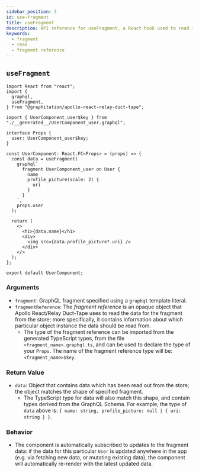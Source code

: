 ```yaml
---
sidebar_position: 3
id: use-fragment
title: useFragment
description: API reference for useFragment, a React hook used to read fragment data from the Relay store using a fragment reference
keywords:
  - fragment
  - read
  - fragment reference
---
```


## `useFragment`

```tsx
import React from "react";
import {
  graphql,
  useFragment,
} from "@graphitation/apollo-react-relay-duct-tape";

import { UserComponent_user$key } from "./__generated__/UserComponent_user.graphql";

interface Props {
  user: UserComponent_user$key;
}

const UserComponent: React.FC<Props> = (props) => {
  const data = useFragment(
    graphql`
      fragment UserComponent_user on User {
        name
        profile_picture(scale: 2) {
          uri
        }
      }
    `,
    props.user
  );

  return (
    <>
      <h1>{data.name}</h1>
      <div>
        <img src={data.profile_picture?.uri} />
      </div>
    </>
  );
};

export default UserComponent;
```

### Arguments

- `fragment`: GraphQL fragment specified using a `graphql` template literal.
- `fragmentReference`: The _fragment reference_ is an opaque object that Apollo React/Relay Duct-Tape uses to read the data for the fragment from the store; more specifically, it contains information about which particular object instance the data should be read from.
  - The type of the fragment reference can be imported from the generated TypeScript types, from the file `<fragment_name>.graphql.ts`, and can be used to declare the type of your `Props`. The name of the fragment reference type will be: `<fragment_name>$key`.

### Return Value

- `data`: Object that contains data which has been read out from the store; the object matches the shape of specified fragment.
  - The TypeScript type for data will also match this shape, and contain types derived from the GraphQL Schema. For example, the type of `data` above is: `{ name: string, profile_picture: null | { uri: string } }`.

### Behavior

- The component is automatically subscribed to updates to the fragment data: if the data for this particular `User` is updated anywhere in the app (e.g. via fetching new data, or mutating existing data), the component will automatically re-render with the latest updated data.
